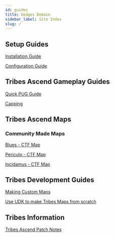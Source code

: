 ```yaml
---
id: guides
title: Dodges Domain
sidebar_label: Site Index
slug: /
---
```


## Setup Guides

[Installation Guide](how-to-install)

[Configuration Guide](how-to-config)

## Tribes Ascend Gameplay Guides

[Quick PUG Guide](gameplay/guide-quick)

[Capping](gameplay/how-to-cap)
<!--
[Offense](gameplay/how-to-offense)

[Offense](gameplay/how-to-defend)

[Offense](gameplay/how-to-hof)

[Offense](gameplay/how-to-snipe)
-->

## Tribes Ascend Maps
### Community Made Maps
[Blues - CTF Map](custommaps/trctf-blues)

[Periculo - CTF Map](custommaps/trctf-periculo)

[Incidamus - CTF Map](custommaps/trctf-incidamus)

## Tribes Development Guides

[Making Custom Maps](development/how-to-make-maps)

[Use UDK to make Tribes Maps from scratch](development/how-to-udk)

## Tribes Information
[Tribes Ascend Patch Notes](information/patch-notes)



<!---
## Gameplay Guides

- [Movement](gameplay/how-to-move)
- [Shooting](gameplay/how-to-shoot)
- [Spot Cappers](gameplay/how-to-spot)
- [Competitive Format](gameplay/how-to-competitive)

### Roles
- [Offense](gameplay/how-to-offend)
- [Capping](gameplay/how-to-cap)
- [Heavy on Flag](gameplay/how-to-hof)
- [Defense](gameplay/how-to-defend)
- [Sniping](gameplay/how-to-snipe)
-->
